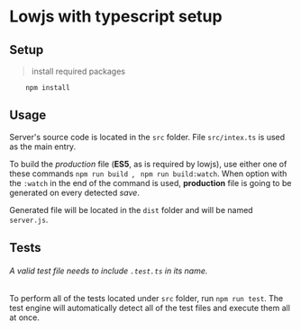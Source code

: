 # Lowjs with typescript setup

## Setup

> install required packages

```shell
    npm install
```

## Usage

Server's source code is located in the `src` folder.
File `src/intex.ts` is used as the main entry.

To build the _production_ file (**ES5**, as is required by lowjs), use either one of these commands `npm run build `, ` npm run build:watch`. When option with the `:watch` in the end of the command is used, **production** file is going to be generated on every detected _save_.

Generated file will be located in the `dist` folder and will be named `server.js`.

## Tests

###### A valid test file needs to include `.test.ts` in its name.

To perform all of the tests located under `src` folder, run `npm run test`. The test engine will automatically detect all of the test files and execute them all at once.
